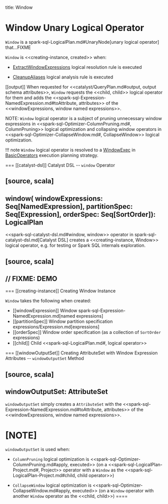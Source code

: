 title: Window

# Window Unary Logical Operator

`Window` is a spark-sql-LogicalPlan.md#UnaryNode[unary logical operator] that...FIXME

`Window` is <<creating-instance, created>> when:

* [ExtractWindowExpressions](../logical-analysis-rules/ExtractWindowExpressions.md) logical resolution rule is executed

* [CleanupAliases](../logical-analysis-rules/CleanupAliases.md) logical analysis rule is executed

[[output]]
When requested for <<catalyst/QueryPlan.md#output, output schema attributes>>, `Window` requests the <<child, child>> logical operator for them and adds the <<spark-sql-Expression-NamedExpression.md#toAttribute, attributes>> of the <<windowExpressions, window named expressions>>.

NOTE: `Window` logical operator is a subject of pruning unnecessary window expressions in <<spark-sql-Optimizer-ColumnPruning.md#, ColumnPruning>> logical optimization and collapsing window operators in <<spark-sql-Optimizer-CollapseWindow.md#, CollapseWindow>> logical optimization.

!!! note
    `Window` logical operator is resolved to a [WindowExec](../physical-operators/WindowExec.md) in [BasicOperators](../execution-planning-strategies/BasicOperators.md#Window) execution planning strategy.

=== [[catalyst-dsl]] Catalyst DSL -- `window` Operator

[source, scala]
----
window(
  windowExpressions: Seq[NamedExpression],
  partitionSpec: Seq[Expression],
  orderSpec: Seq[SortOrder]): LogicalPlan
----

<<spark-sql-catalyst-dsl.md#window, window>> operator in spark-sql-catalyst-dsl.md[Catalyst DSL] creates a <<creating-instance, Window>> logical operator, e.g. for testing or Spark SQL internals exploration.

[source, scala]
----
// FIXME: DEMO
----

=== [[creating-instance]] Creating Window Instance

`Window` takes the following when created:

* [[windowExpression]] Window spark-sql-Expression-NamedExpression.md[named expressions]
* [[partitionSpec]] Window partition specification expressions/Expression.md[expressions]
* [[orderSpec]] Window order specification (as a collection of `SortOrder` expressions)
* [[child]] Child <<spark-sql-LogicalPlan.md#, logical operator>>

=== [[windowOutputSet]] Creating AttributeSet with Window Expression Attributes -- `windowOutputSet` Method

[source, scala]
----
windowOutputSet: AttributeSet
----

`windowOutputSet` simply creates a `AttributeSet` with the <<spark-sql-Expression-NamedExpression.md#toAttribute, attributes>> of the <<windowExpressions, window named expressions>>.

[NOTE]
====
`windowOutputSet` is used when:

* `ColumnPruning` logical optimization is <<spark-sql-Optimizer-ColumnPruning.md#apply, executed>> (on a <<spark-sql-LogicalPlan-Project.md#, Project>> operator with a `Window` as the <<spark-sql-LogicalPlan-Project.md#child, child operator>>)

* `CollapseWindow` logical optimization is <<spark-sql-Optimizer-CollapseWindow.md#apply, executed>> (on a `Window` operator with another `Window` operator as the <<child, child>>)
====
